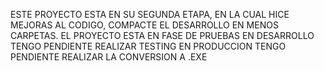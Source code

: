 ESTE PROYECTO ESTA EN SU SEGUNDA ETAPA, EN LA CUAL HICE MEJORAS AL CODIGO, COMPACTE EL DESARROLLO EN MENOS CARPETAS.
EL PROYECTO ESTA EN FASE DE PRUEBAS EN DESARROLLO
TENGO PENDIENTE REALIZAR TESTING EN PRODUCCION
TENGO PENDIENTE REALIZAR LA CONVERSION A .EXE
